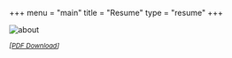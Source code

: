 +++
menu = "main"
title = "Resume"
type = "resume"
+++

![about](/images/resume.jpg)

<!-- <small><a href="https://raw.githubusercontent.com/nrsprs/nrsprs.github.io/master/assets/resume.pdf" download><i>*[]*</i></a></small> -->
<small><i>[[PDF Download](https://raw.githubusercontent.com/nrsprs/nrsprs.github.io/master/assets/resume.pdf)]</i></small>
